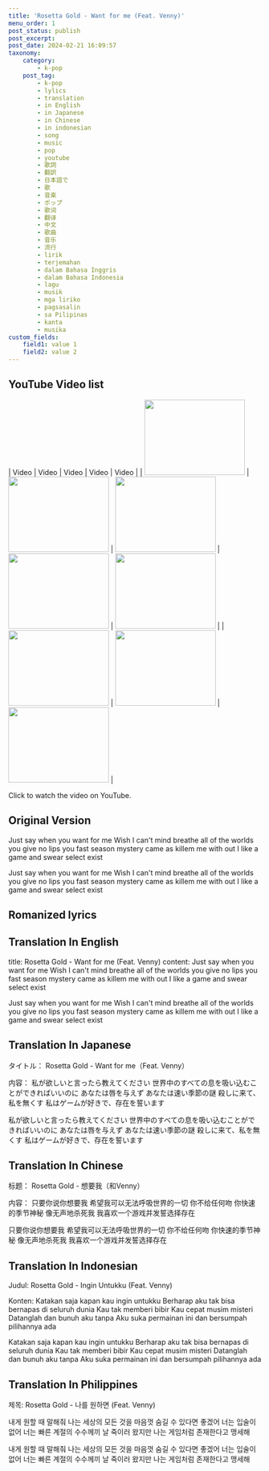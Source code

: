 ```yaml
---
title: 'Rosetta Gold - Want for me (Feat. Venny)'
menu_order: 1
post_status: publish
post_excerpt: 
post_date: 2024-02-21 16:09:57
taxonomy:
    category:
        - k-pop
    post_tag:
        - k-pop
        - lylics
        - translation
        - in English
        - in Japanese
        - in Chinese
        - in indonesian
        - song
        - music
        - pop
        - youtube
        - 歌詞
        - 翻訳
        - 日本語で
        - 歌
        - 音楽
        - ポップ
        - 歌词
        - 翻译
        - 中文
        - 歌曲
        - 音乐
        - 流行
        - lirik
        - terjemahan
        - dalam Bahasa Inggris
        - dalam Bahasa Indonesia
        - lagu
        - musik
        - mga liriko
        - pagsasalin
        - sa Pilipinas
        - kanta
        - musika
custom_fields:
    field1: value 1
    field2: value 2
---
```


## YouTube Video list
| Video | Video | Video | Video | Video |
| [<img src='http://img.youtube.com/vi/F3j3DPApJ3A/0.jpg' width='200' height='150'>](https://youtu.be/F3j3DPApJ3A) | [<img src='http://img.youtube.com/vi/AZ7inPG7Wu0/0.jpg' width='200' height='150'>](https://youtu.be/AZ7inPG7Wu0) | [<img src='http://img.youtube.com/vi/qHxlzcAPbBE/0.jpg' width='200' height='150'>](https://youtu.be/qHxlzcAPbBE) | [<img src='http://img.youtube.com/vi/r3rVQHNLhsw/0.jpg' width='200' height='150'>](https://youtu.be/r3rVQHNLhsw) | [<img src='http://img.youtube.com/vi/BrSYD_LpKJ0/0.jpg' width='200' height='150'>](https://youtu.be/BrSYD_LpKJ0) |
| [<img src='http://img.youtube.com/vi/TVRsOLJ_K6U/0.jpg' width='200' height='150'>](https://youtu.be/TVRsOLJ_K6U) | [<img src='http://img.youtube.com/vi/ksxoGdfsAT8/0.jpg' width='200' height='150'>](https://youtu.be/ksxoGdfsAT8) | [<img src='http://img.youtube.com/vi/4EFbBTIG9Qg/0.jpg' width='200' height='150'>](https://youtu.be/4EFbBTIG9Qg) |

Click to watch the video on YouTube.
## Original Version
Just say when you want for me
Wish I can't mind breathe all of the worlds
you give no lips
you fast season mystery
came as killem me with out
I like a game and swear select exist

Just say when you want for me
Wish I can't mind breathe all of the worlds
you give no lips
you fast season mystery
came as killem me with out
I like a game and swear select exist
## Romanized lyrics

## Translation In English
title: Rosetta Gold - Want for me (Feat. Venny)
content:
Just say when you want for me
Wish I can't mind breathe all of the worlds
you give no lips
you fast season mystery
came as killem me with out
I like a game and swear select exist

Just say when you want for me
Wish I can't mind breathe all of the worlds
you give no lips
you fast season mystery
came as killem me with out
I like a game and swear select exist
## Translation In Japanese
タイトル：
Rosetta Gold - Want for me（Feat. Venny）

内容：
私が欲しいと言ったら教えてください
世界中のすべての息を吸い込むことができればいいのに
あなたは唇を与えず
あなたは速い季節の謎
殺しに来て、私を無くす
私はゲームが好きで、存在を誓います

私が欲しいと言ったら教えてください
世界中のすべての息を吸い込むことができればいいのに
あなたは唇を与えず
あなたは速い季節の謎
殺しに来て、私を無くす
私はゲームが好きで、存在を誓います
## Translation In Chinese
标题：
Rosetta Gold - 想要我（和Venny）

内容：
只要你说你想要我
希望我可以无法呼吸世界的一切
你不给任何吻
你快速的季节神秘
像无声地杀死我
我喜欢一个游戏并发誓选择存在

只要你说你想要我
希望我可以无法呼吸世界的一切
你不给任何吻
你快速的季节神秘
像无声地杀死我
我喜欢一个游戏并发誓选择存在
## Translation In Indonesian
Judul: Rosetta Gold - Ingin Untukku (Feat. Venny)

Konten:
Katakan saja kapan kau ingin untukku
Berharap aku tak bisa bernapas di seluruh dunia
Kau tak memberi bibir
Kau cepat musim misteri
Datanglah dan bunuh aku tanpa
Aku suka permainan ini dan bersumpah pilihannya ada

Katakan saja kapan kau ingin untukku
Berharap aku tak bisa bernapas di seluruh dunia
Kau tak memberi bibir
Kau cepat musim misteri
Datanglah dan bunuh aku tanpa
Aku suka permainan ini dan bersumpah pilihannya ada
## Translation In Philippines
제목: Rosetta Gold - 나를 원하면 (Feat. Venny)

내게 원할 때 말해줘
나는 세상의 모든 것을 마음껏 숨길 수 있다면 좋겠어
너는 입술이 없어
너는 빠른 계절의 수수께끼
날 죽이러 왔지만
나는 게임처럼 존재한다고 맹세해

내게 원할 때 말해줘
나는 세상의 모든 것을 마음껏 숨길 수 있다면 좋겠어
너는 입술이 없어
너는 빠른 계절의 수수께끼
날 죽이러 왔지만
나는 게임처럼 존재한다고 맹세해
